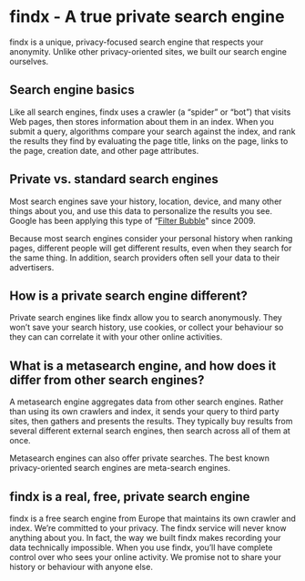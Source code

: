 # findx - A true private search engine
findx is a unique, privacy-focused search engine that respects your anonymity. Unlike other privacy-oriented sites, we built our search engine ourselves.

## Search engine basics
Like all search engines, findx uses a crawler (a “spider” or “bot”) that visits Web pages, then stores information about them in an index. When you submit a query, algorithms compare your search against the index, and rank the results they find by evaluating the page title, links on the page, links to the page, creation date, and other page attributes. 

## Private vs. standard search engines
Most search engines save your history, location, device, and many other things about you, and  use this data to personalize the results you see. Google has been applying this type of “[Filter Bubble](https://en.wikipedia.org/wiki/Filter_bubble)" since 2009. 


Because most search engines consider your personal history when ranking pages, different people will get different results, even when they search for the same thing. In addition, search providers often sell your data to their advertisers.

## How is a private search engine different?
Private search engines like findx allow you to search anonymously. They won’t save your search history, use cookies, or collect your behaviour so they can can correlate it with your other online activities.

## What is a metasearch engine, and how does it differ from other search engines?
A metasearch engine aggregates data from other search engines. Rather than using its own crawlers and index, it sends your query to third party sites, then gathers and presents the results. They typically buy results from several different external search engines, then search across all of them at once.


Metasearch engines can also offer private searches. The best known privacy-oriented search engines are meta-search engines.

## findx is a real, free, private search engine
findx is a free search engine from Europe that maintains its own crawler and index. We’re committed to your privacy. The findx service will never know anything about you. In fact, the way we built findx makes recording your data technically impossible. When you use findx, you’ll have complete control over who sees your online activity. We promise not to share your history or behaviour with anyone else.
